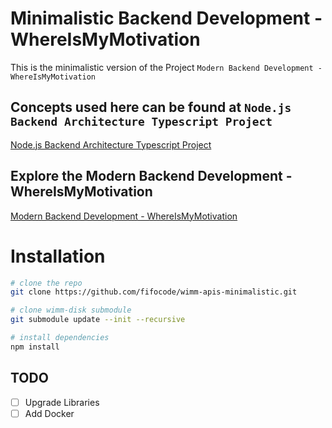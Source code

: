 # Minimalistic Backend Development - WhereIsMyMotivation

This is the minimalistic version of the Project `Modern Backend Development - WhereIsMyMotivation`

## Concepts used here can be found at `Node.js Backend Architecture Typescript Project`
[Node.js Backend Architecture Typescript Project](https://github.com/janishar/nodejs-backend-architecture-typescript)

## Explore the Modern Backend Development - WhereIsMyMotivation
[Modern Backend Development - WhereIsMyMotivation](https://github.com/unusualcodeorg/wimm-node-app)

# Installation

```bash
# clone the repo
git clone https://github.com/fifocode/wimm-apis-minimalistic.git

# clone wimm-disk submodule
git submodule update --init --recursive

# install dependencies
npm install
```

## TODO
- [ ] Upgrade Libraries
- [ ] Add Docker